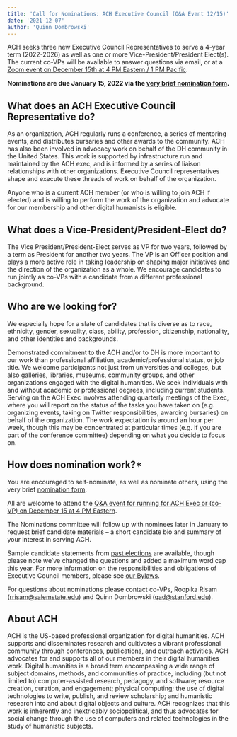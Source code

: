 ```yaml
---
title: 'Call for Nominations: ACH Executive Council (Q&A Event 12/15)'
date: '2021-12-07'
author: 'Quinn Dombrowski'
---
```

ACH seeks three new Executive Council Representatives to serve a 4-year term (2022-2026) as well as one or more Vice-President/President Elect(s). The current co-VPs will be available to answer questions via email, or at a [Zoom event on December 15th at 4 PM Eastern / 1 PM Pacific](https://members.ach.org/civicrm/event/info/?reset=1&id=16).

**Nominations are due January 15, 2022 via the [very brief nomination form](https://forms.gle/ArjUasbQKkn7hZis5).**

## What does an ACH Executive Council Representative do?

As an organization, ACH regularly runs a conference, a series of mentoring events, and distributes bursaries and other awards to the community. ACH has also been involved in advocacy work on behalf of the DH community in the United States. This work is supported by infrastructure run and maintained by the ACH exec, and is informed by a series of liaison relationships with other organizations. Executive Council representatives shape and execute these threads of work on behalf of the organization.

Anyone who is a current ACH member (or who is willing to join ACH if elected) and is willing to perform the work of the organization and advocate for our membership and other digital humanists is eligible.

## What does a Vice-President/President-Elect do?

The Vice President/President-Elect serves as VP for two years, followed by a term as President for another two years. The VP is an Officer position and plays a more active role in taking leadership on shaping major initiatives and the direction of the organization as a whole. We encourage candidates to run jointly as co-VPs with a candidate from a different professional background.

## Who are we looking for?

We especially hope for a slate of candidates that is diverse as to race, ethnicity, gender, sexuality, class, ability, profession, citizenship, nationality, and other identities and backgrounds.

Demonstrated commitment to the ACH and/or to DH is more important to our work than professional affiliation, academic/professional status, or job title. We welcome participants not just from universities and colleges, but also galleries, libraries, museums, community groups, and other organizations engaged with the digital humanities. We seek individuals with and without academic or professional degrees, including current students. Serving on the ACH Exec involves attending quarterly meetings of the Exec, where you will report on the status of the tasks you have taken on (e.g. organizing events, taking on Twitter responsibilities, awarding bursaries) on behalf of the organization. The work expectation is around an hour per week, though this may be concentrated at particular times (e.g. if you are part of the conference committee) depending on what you decide to focus on.

## How does nomination work?*

You are encouraged to self-nominate, as well as nominate others, using the very brief [nomination form](https://forms.gle/ArjUasbQKkn7hZis5).

All are welcome to attend the [Q&amp;A event for running for ACH Exec or (co-VP) on December 15 at 4 PM Eastern](https://members.ach.org/civicrm/event/info/?reset=1&id=16).

The Nominations committee will follow up with nominees later in January to request brief candidate materials – a short candidate bio and summary of your interest in serving ACH.

Sample candidate statements from [past elections](/news/2020/03/ach-2020-elections-candidate-statements/) are available, though please note we’ve changed the questions and added a maximum word cap this year. For more information on the responsibilities and obligations of Executive Council members, please see [our Bylaws](/about/constitution).

For questions about nominations please contact co-VPs, Roopika Risam ([rrisam@salemstate.edu](mailto:rrisam@salemstate.edu)) and Quinn Dombrowski ([qad@stanford.edu](mailto:qad@stanford.edu)).

## About ACH

ACH is the US-based professional organization for digital humanities. ACH supports and disseminates research and cultivates a vibrant professional community through conferences, publications, and outreach activities. ACH advocates for and supports all of our members in their digital humanities work. Digital humanities is a broad term encompassing a wide range of subject domains, methods, and communities of practice, including (but not limited to) computer-assisted research, pedagogy, and software; resource creation, curation, and engagement; physical computing; the use of digital technologies to write, publish, and review scholarship; and humanistic research into and about digital objects and culture. ACH recognizes that this work is inherently and inextricably sociopolitical, and thus advocates for social change through the use of computers and related technologies in the study of humanistic subjects.
